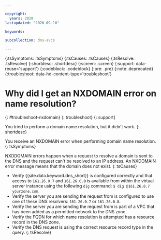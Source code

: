 ```yaml
---

copyright:
  years: 2020
lastupdated: "2020-09-18"

keywords: 

subcollection: dns-svcs

---
```


{:tsSymptoms: .tsSymptoms}
{:tsCauses: .tsCauses}
{:tsResolve: .tsResolve}
{:shortdesc: .shortdesc}
{:screen: .screen}
{:support: data-reuse='support'}
{:codeblock: .codeblock}
{:pre: .pre}
{:note:.deprecated}
{:troubleshoot: data-hd-content-type='troubleshoot'}


# Why did I get an NXDOMAIN error on name resolution?
{: #troubleshoot-nxdomain}
{: troubleshoot}
{: support} 

You tried to perform a domain name resolution, but it didn't work.
{: shortdesc}

You receive an NXDOMAIN error when performing domain name resolution.
{: tsSymptoms}

NXDDOMAIN errors happen when a request to resolve a domain is sent to the DNS and the request can't be resolved to an IP address. An NXDOMAIN error message means that the domain does not exist.
{: tsCauses}

* Verify {{site.data.keyword.dns_short}} is configured correctly and that access to `161.26.0.7` and `161.26.0.8` is available from within the virtual server instance using the following `dig` command: `$ dig @161.26.0.7 yourzone.com`.
* Verify the server you are sending the request from is configured to use one of these DNS resolvers: `161.26.0.7` or `161.26.0.8`.
* Verify the server you are sending the request from is part of a VPC that has been added as a permitted network to the DNS zone.
* Verify the FQDN for which name resolution is attempted has a resource record in the DNS zone.
* Verify the DNS request is using the correct resource record type in the query.
{: tsResolve}


